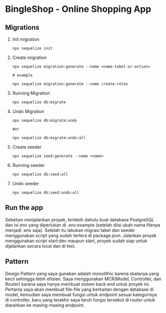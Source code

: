 # BingleShop - Online Shopping App

## Migrations

1. Init migration

   ```
   npx sequelize init
   ```

2. Create migration

   ```
   npx sequelize migration:generate --name <name-tabel-or-action>

   # example

   npx sequelize migration:generate --name create-roles
   ```

3. Running Migration

   ```
   npx sequelize db:migrate
   ```

4. Undo Migration

   ```
   npx sequelize db:migrate:undo

   #or

   npx sequelize db:migrate:undo:all
   ```

5. Create seeder

   ```
   npx sequelize seed:generate --name <name>
   ```

6. Running seeder

   ```
   npx sequelize db:seed:all
   ```

7. Undo seeder

   ```
   npx sequelize db:seed:undo:all
   ```

## Run the app

Sebelum menjalankan proyek, terlebih dahulu buat database PostgreSQL dan isi env yang diperlukan di .env.example (setelah diisi ubah nama filenya menjadi .env saja). Setelah itu lakukan migrasi tabel dan seeder menggunakan script yang sudah tertera di package.json. Jalankan proyek menggunakan script start:dev maupun start, proyek sudah siap untuk dijalankan secara local dan di test.

## Pattern

Design Pattern yang saya gunakan adalah monolithic karena skalanya yang kecil sehingga lebih efisien. Saya menggunakan MCR(Model, Controller, dan Router) karena saya hanya membuat sistem back end untuk proyek ini. Pertama saya akan membuat file-file yang berkaitan dengan database di model, kemudian saya membuat fungsi untuk endpoint sesuai kategorinya di controller, baru yang terakhir saya taruh fungsi tersebut di router untuk diarahkan ke masing-masing endpoint.
